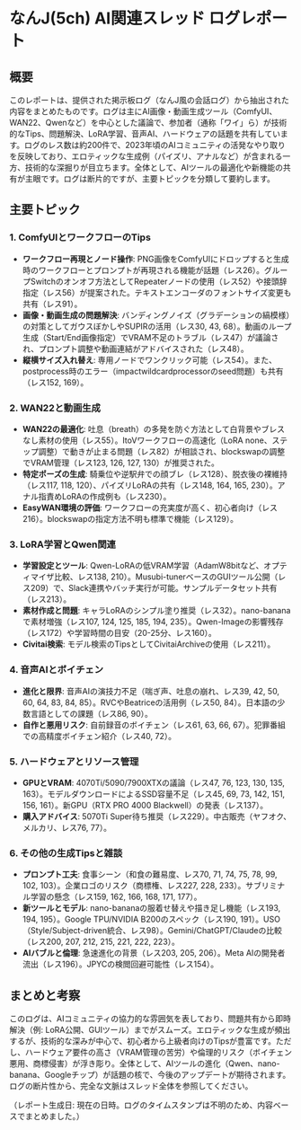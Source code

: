 # なんJ(5ch) AI関連スレッド ログレポート

## 概要
このレポートは、提供された掲示板ログ（なんJ風の会話ログ）から抽出された内容をまとめたものです。ログは主にAI画像・動画生成ツール（ComfyUI、WAN22、Qwenなど）を中心とした議論で、参加者（通称「ワイ」ら）が技術的なTips、問題解決、LoRA学習、音声AI、ハードウェアの話題を共有しています。ログのレス数は約200件で、2023年頃のAIコミュニティの活発なやり取りを反映しており、エロティックな生成例（パイズリ、アナルなど）が含まれる一方、技術的な深掘りが目立ちます。全体として、AIツールの最適化や新機能の共有が主眼です。ログは断片的ですが、主要トピックを分類して要約します。

## 主要トピック

### 1. ComfyUIとワークフローのTips
- **ワークフロー再現とノード操作**: PNG画像をComfyUIにドロップすると生成時のワークフローとプロンプトが再現される機能が話題（レス26）。グループSwitchのオンオフ方法としてRepeaterノードの使用（レス52）や接頭辞指定（レス56）が提案された。テキストエンコーダのフォントサイズ変更も共有（レス91）。
- **画像・動画生成の問題解決**: バンディングノイズ（グラデーションの縞模様）の対策としてガウスぼかしやSUPIRの活用（レス30, 43, 68）。動画のループ生成（Start/End画像指定）でVRAM不足のトラブル（レス47）が議論され、プロンプト調整や動画連結がアドバイスされた（レス48）。
- **縦横サイズ入れ替え**: 専用ノードでワンクリック可能（レス54）。また、postprocess時のエラー（impactwildcardprocessorのseed問題）も共有（レス152, 169）。

### 2. WAN22と動画生成
- **WAN22の最適化**: 吐息（breath）の多発を防ぐ方法として白背景やブレスなし素材の使用（レス55）。ItoVワークフローの高速化（LoRA none、ステップ調整）で動きが止まる問題（レス82）が相談され、blockswapの調整でVRAM管理（レス123, 126, 127, 130）が推奨された。
- **特定ポーズの生成**: 騎乗位や逆駅弁での顔ブレ（レス128）、脱衣後の裸維持（レス117, 118, 120）、パイズリLoRAの共有（レス148, 164, 165, 230）。アナル指責めLoRAの作成例も（レス230）。
- **EasyWAN環境の評価**: ワークフローの充実度が高く、初心者向け（レス216）。blockswapの指定方法不明も標準で機能（レス129）。

### 3. LoRA学習とQwen関連
- **学習設定とツール**: Qwen-LoRAの低VRAM学習（AdamW8bitなど、オプティマイザ比較、レス138, 210）。Musubi-tunerベースのGUIツール公開（レス209）で、Slack連携やバッチ実行が可能。サンプルデータセット共有（レス213）。
- **素材作成と問題**: キャラLoRAのシンプル塗り推奨（レス32）。nano-bananaで素材増強（レス107, 124, 125, 185, 194, 235）。Qwen-Imageの影響残存（レス172）や学習時間の目安（20-25分、レス160）。
- **Civitai検索**: モデル検索のTipsとしてCivitaiArchiveの使用（レス211）。

### 4. 音声AIとボイチェン
- **進化と限界**: 音声AIの演技力不足（喘ぎ声、吐息の崩れ、レス39, 42, 50, 60, 64, 83, 84, 85）。RVCやBeatriceの活用例（レス50, 84）。日本語の少数言語としての課題（レス86, 90）。
- **自作と悪用リスク**: 自前録音のボイチェン（レス61, 63, 66, 67）。犯罪番組での高精度ボイチェン紹介（レス40, 72）。

### 5. ハードウェアとリソース管理
- **GPUとVRAM**: 4070Ti/5090/7900XTXの議論（レス47, 76, 123, 130, 135, 163）。モデルダウンロードによるSSD容量不足（レス45, 69, 73, 142, 151, 156, 161）。新GPU（RTX PRO 4000 Blackwell）の発表（レス137）。
- **購入アドバイス**: 5070Ti Super待ち推奨（レス229）。中古販売（ヤフオク、メルカリ、レス76, 77）。

### 6. その他の生成Tipsと雑談
- **プロンプト工夫**: 食事シーン（和食の難易度、レス70, 71, 74, 75, 78, 99, 102, 103）。企業ロゴのリスク（商標権、レス227, 228, 233）。サブリミナル学習の懸念（レス159, 162, 166, 168, 171, 177）。
- **新ツールとモデル**: nano-bananaの服着せ替えや描き足し機能（レス193, 194, 195）。Google TPU/NVIDIA B200のスペック（レス190, 191）。USO（Style/Subject-driven統合、レス98）。Gemini/ChatGPT/Claudeの比較（レス200, 207, 212, 215, 221, 222, 223）。
- **AIバブルと倫理**: 急速進化の背景（レス203, 205, 206）。Meta AIの開発者流出（レス196）。JPYCの検閲回避可能性（レス154）。

## まとめと考察
このログは、AIコミュニティの協力的な雰囲気を表しており、問題共有から即時解決（例: LoRA公開、GUIツール）までがスムーズ。エロティックな生成が頻出するが、技術的な深みが中心で、初心者から上級者向けのTipsが豊富です。ただし、ハードウェア要件の高さ（VRAM管理の苦労）や倫理的リスク（ボイチェン悪用、商標侵害）が浮き彫り。全体として、AIツールの進化（Qwen、nano-banana、Googleチップ）が話題の核で、今後のアップデートが期待されます。ログの断片性から、完全な文脈はスレッド全体を参照してください。

（レポート生成日: 現在の日時。ログのタイムスタンプは不明のため、内容ベースでまとめました。）
